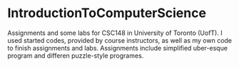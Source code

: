 # IntroductionToComputerScience

Assignments and some labs for CSC148 in University of Toronto (UofT). I used started codes, provided by course instructors, as well as my own code to finish assignments and labs. Assignments include simplified uber-esque program and differen puzzle-style programes.
